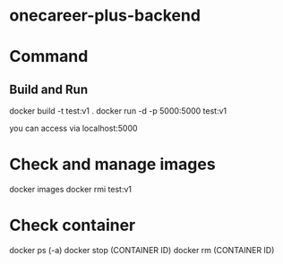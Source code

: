 # onecareer-plus-backend

# Command
## Build and Run
docker build -t test:v1 .
docker run -d -p 5000:5000 test:v1

you can access via localhost:5000

# Check and manage images
docker images
docker rmi test:v1

# Check container
docker ps (-a)
docker stop (CONTAINER ID)
docker rm (CONTAINER ID)

